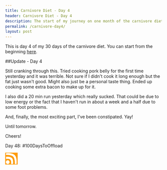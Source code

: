 ```yaml
---
title: Carnivore Diet - Day 4
header: Carnivore Diet - Day 4
description: The start of my journey on one month of the carnivore diet
permalink: /carnivore-day4/
layout: post
---
```


This is day 4 of my 30 days of the carnivore diet. You can start from the beginning [here](https://blog.mooreanalysis.com/carnivore1/).

##Update - Day 4

Still cranking through this. Tried cooking pork belly for the first time yesterday and it was terrible. Not sure if I didn't cook it long enough but the fat just wasn't good. Might also just be a personal taste thing. Ended up cooking some extra bacon to make up for it.

I also did a 20 min run yesterday which really sucked. That could be due to low energy or the fact that I haven't run in about a week and a half due to some foot problems.

And, finally, the most exciting part, I've been constipated. Yay!

Until tomorrow.

Cheers!

Day 48: #100DaysToOffload

<a href="https://blog.mooreanalysis.com/feed.xml"><img src="/assets/images/rss_feed.jpg" style="opacity:1;" width="40"/></a>
